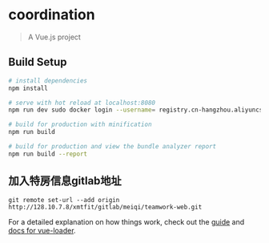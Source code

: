 # coordination

> A Vue.js project

## Build Setup

``` bash
# install dependencies
npm install

# serve with hot reload at localhost:8080
npm run dev sudo docker login --username= registry.cn-hangzhou.aliyuncs.com

# build for production with minification
npm run build

# build for production and view the bundle analyzer report
npm run build --report
```

## 加入特房信息gitlab地址

```
git remote set-url --add origin http://128.10.7.8/xmtfit/gitlab/meiqi/teamwork-web.git
```

For a detailed explanation on how things work, check out the [guide](http://vuejs-templates.github.io/webpack/) and [docs for vue-loader](http://vuejs.github.io/vue-loader).
